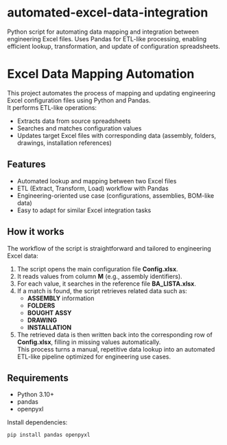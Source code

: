 # automated-excel-data-integration
Python script for automating data mapping and integration between engineering Excel files. Uses Pandas for ETL-like processing, enabling efficient lookup, transformation, and update of configuration spreadsheets.

# Excel Data Mapping Automation

This project automates the process of mapping and updating engineering Excel configuration files using Python and Pandas.  
It performs ETL-like operations:
- Extracts data from source spreadsheets
- Searches and matches configuration values
- Updates target Excel files with corresponding data (assembly, folders, drawings, installation references)

## Features
- Automated lookup and mapping between two Excel files
- ETL (Extract, Transform, Load) workflow with Pandas
- Engineering-oriented use case (configurations, assemblies, BOM-like data)
- Easy to adapt for similar Excel integration tasks

## How it works
The workflow of the script is straightforward and tailored to engineering Excel data:
1. The script opens the main configuration file **Config.xlsx**.  
2. It reads values from column **M** (e.g., assembly identifiers).  
3. For each value, it searches in the reference file **BA_LISTA.xlsx**.  
4. If a match is found, the script retrieves related data such as:
   - **ASSEMBLY** information  
   - **FOLDERS**  
   - **BOUGHT ASSY**  
   - **DRAWING**  
   - **INSTALLATION**
5. The retrieved data is then written back into the corresponding row of **Config.xlsx**, filling in missing values automatically.  
This process turns a manual, repetitive data lookup into an automated ETL-like pipeline optimized for engineering use cases.

## Requirements
- Python 3.10+
- pandas
- openpyxl

Install dependencies:
```bash
pip install pandas openpyxl
